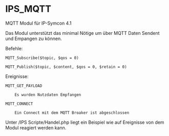 # IPS_MQTT
MQTT Modul für IP-Symcon 4.1

Das Modul unterstützt das minimal Nötige um über MQTT Daten Sendent und Empangen zu können.


Befehle:
    
    MQTT_Subscribe($topic, $qos = 0)

    MQTT_Publish($topic, $content, $qos = 0, $retain = 0)

Ereignisse:

    MQTT_GET_PAYLOAD

        Es wurden Nutzdaten Empfangen

    MQTT_CONNECT

        Ein Connect mit dem MQTT Broaker ist abgeschlossen
        
Unter /IPS Scripte/Handel.php liegt ein Beispiel wie auf Ereignisse von dem Modul reagiert werden kann.
